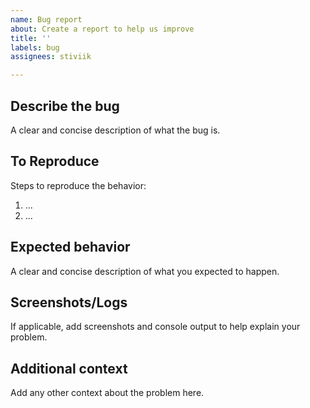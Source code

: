 ```yaml
---
name: Bug report
about: Create a report to help us improve
title: ''
labels: bug
assignees: stiviik

---
```


## Describe the bug
A clear and concise description of what the bug is.

## To Reproduce
Steps to reproduce the behavior:
1. ...
2. ...

## Expected behavior
A clear and concise description of what you expected to happen.

## Screenshots/Logs
If applicable, add screenshots and console output to help explain your problem.

## Additional context
Add any other context about the problem here.
